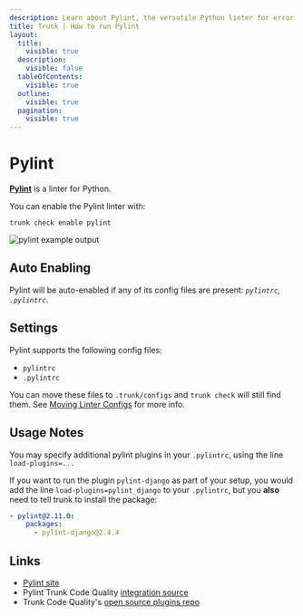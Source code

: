 ```yaml
---
description: Learn about Pylint, the versatile Python linter for error detection, code smell elimination, and PEP 8 enforcement.
title: Trunk | How to run Pylint
layout:
  title:
    visible: true
  description:
    visible: false
  tableOfContents:
    visible: true
  outline:
    visible: true
  pagination:
    visible: true
---
```


# Pylint

[**Pylint**](https://pypi.org/project/pylint/) is a linter for Python.

You can enable the Pylint linter with:

```shell
trunk check enable pylint
```
![pylint example output](./pylint.gif)
## Auto Enabling

Pylint will be auto-enabled if any of its config files are present: *`pylintrc`, `.pylintrc`*.

## Settings

Pylint supports the following config files:
* `pylintrc`
* `.pylintrc`

You can move these files to `.trunk/configs` and `trunk check` will still find them. See [Moving Linter Configs](..#moving-linter-configs) for more info.


## Usage Notes

You may specify additional pylint plugins in your `.pylintrc`, using the line `load-plugins=...`

If you want to run the plugin `pylint-django` as part of your setup, you would add the line `load-plugins=pylint_django` to your `.pylintrc`, but you **also** need to tell trunk to install the package:

```yaml
- pylint@2.11.0:
    packages:
      - pylint-django@2.4.4

```








## Links

- [Pylint site](https://pypi.org/project/pylint/)
- Pylint Trunk Code Quality [integration source](https://github.com/trunk-io/plugins/tree/main/linters/pylint)
- Trunk Code Quality's [open source plugins repo](https://github.com/trunk-io/plugins/tree/main)

